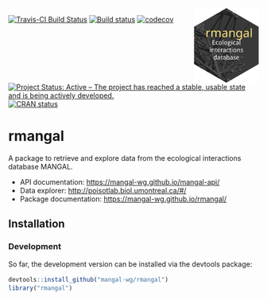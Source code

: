 <img src="man/figures/rmangal.svg" width="130" height="150" align="right"/>

[![Travis-CI Build Status](https://travis-ci.org/mangal-wg/rmangal.svg?branch=master)](https://travis-ci.org/mangal-wg/rmangal)
[![Build status](https://ci.appveyor.com/api/projects/status/mibs2ni969xiqgrd?svg=true)](https://ci.appveyor.com/project/KevCaz/rmangal)
[![codecov](https://codecov.io/gh/mangal-wg/rmangal/branch/master/graph/badge.svg)](https://codecov.io/gh/mangal-wg/rmangal)
[![Project Status: Active – The project has reached a stable, usable state and is being actively developed.](https://www.repostatus.org/badges/latest/wip.svg)](https://www.repostatus.org/#WIP)
[![CRAN status](https://www.r-pkg.org/badges/version/rmangal)](http://www.r-pkg.org/badges/version/rmangal)



# rmangal

A package to retrieve and explore data from the ecological interactions database MANGAL.

- API documentation: https://mangal-wg.github.io/mangal-api/
- Data explorer: http://poisotlab.biol.umontreal.ca/#/
- Package documentation: https://mangal-wg.github.io/rmangal/


## Installation

### Development

So far, the development version can be installed via the devtools package:

```r
devtools::install_github("mangal-wg/rmangal")
library("rmangal")
```
